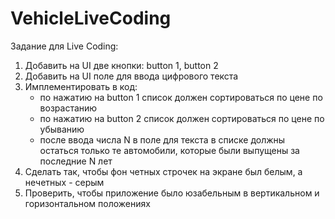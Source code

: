 # VehicleLiveCoding
Задание для Live Coding:
1. Добавить на UI две кнопки: button 1, button 2
2. Добавить на UI поле для ввода цифрового текста
3. Имплементировать в код:
   - по нажатию на button 1 список должен сортироваться по цене по возрастанию
   - по нажатию на button 2 список должен сортироваться по цене по убыванию
   - после ввода числа N в поле для текста в списке должны остаться только те автомобили, которые были выпущены за последние N лет
4. Сделать так, чтобы фон четных строчек на экране был белым, а нечетных - серым
5. Проверить, чтобы приложение было юзабельным в вертикальном и горизонтальном положениях
